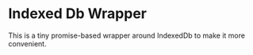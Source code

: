 # Indexed Db Wrapper
This is a tiny promise-based wrapper around IndexedDb to make it more convenient. 
